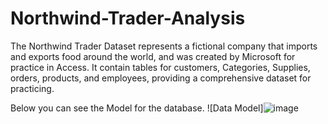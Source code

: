 # Northwind-Trader-Analysis
The Northwind Trader Dataset represents a fictional company that imports and exports food around the world, and was created by Microsoft for practice in Access. It contain tables for customers, Categories, Supplies, orders, products, and employees, providing a comprehensive dataset for practicing.

Below you can see the Model for the database. ![Data Model]![image](https://github.com/EmmanuelBlessing95/Northwind-Trader-Analysis/assets/143742946/85ce0415-ec5a-412f-afcc-46b6d3c791d7)
